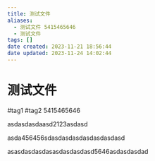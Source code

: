 ```yaml
---
title: 测试文件
aliases:
  - 测试文件 5415465646
  - 测试文件
tags: []
date created: 2023-11-21 18:56:44
date updated: 2023-11-24 14:02:44
---
```


# 测试文件

#tag1 #tag2 5415465646

asdasdasdaasd2123asdasd

asda456456sdasdasdasdasdasdasdasd

asasdasdasdasasdasdasdasd5646asdasdasdad
